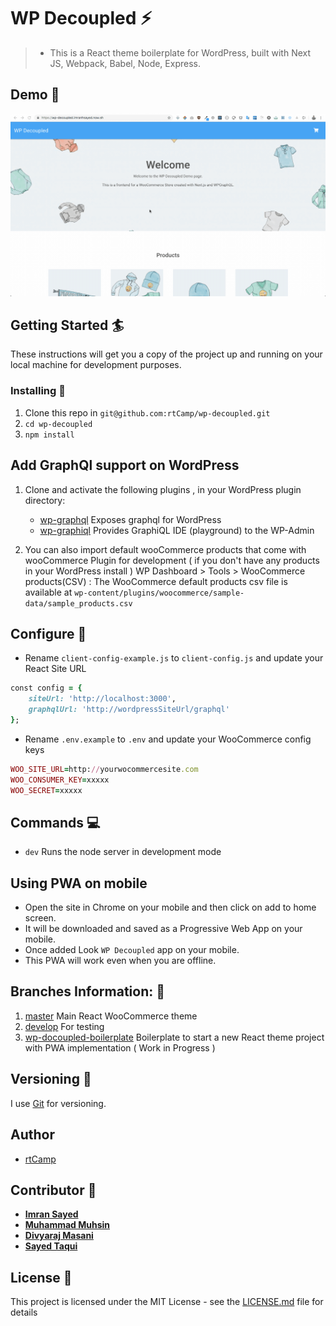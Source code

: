 # WP Decoupled :zap:
> * This is a React theme boilerplate for WordPress, built with Next JS, Webpack, Babel, Node, Express.

## Demo :movie_camera:

![](demo.gif)

## Getting Started :surfer:

These instructions will get you a copy of the project up and running on your local machine for development purposes.


### Installing :wrench:

1. Clone this repo in `git@github.com:rtCamp/wp-decoupled.git`
2. `cd wp-decoupled`
3. `npm install`

## Add GraphQl support on WordPress

1. Clone and activate the following plugins , in your WordPress plugin directory:
	* [wp-graphql](https://github.com/wp-graphql/wp-graphql) Exposes graphql for WordPress
	* [wp-graphiql](https://github.com/wp-graphql/wp-graphiql) Provides GraphiQL IDE (playground) to the WP-Admin
	
2. You can also import default wooCommerce products that come with wooCommerce Plugin for development ( if you don't have any products in your WordPress install )
   WP Dashboard > Tools > WooCommerce products(CSV) : The WooCommerce default products csv file is available at `wp-content/plugins/woocommerce/sample-data/sample_products.csv`   	

## Configure :wrench:

* Rename `client-config-example.js` to `client-config.js` and update your React Site URL

```ruby
const config = {
	siteUrl: 'http://localhost:3000',
	graphqlUrl: 'http://wordpressSiteUrl/graphql'
};
```

* Rename `.env.example` to `.env` and update your WooCommerce config keys

```ruby
WOO_SITE_URL=http://yourwocommercesite.com
WOO_CONSUMER_KEY=xxxxx
WOO_SECRET=xxxxx
```

## Commands :computer:

* `dev` Runs the node server in development mode

## Using PWA on mobile

* Open the site in Chrome on your mobile and then click on add to home screen.
* It will be downloaded and saved as a Progressive Web App on your mobile.
* Once added Look `WP Decoupled` app on your mobile.
* This PWA will work even when you are offline. 

## Branches Information: :seedling:

1. [master](https://github.com/rtCamp/wp-decoupled/tree/master) Main React WooCommerce theme
2. [develop](https://github.com/rtCamp/develop) For testing
2. [wp-docoupled-boilerplate](https://github.com/rtCamp/wp-decoupled/tree/wp-decoupled-boilerplate) Boilerplate to start a new React theme project with PWA implementation ( Work in Progress )

## Versioning :bookmark_tabs:

I use [Git](https://github.com/) for versioning. 

## Author

* [rtCamp](https://rtcamp.com)

## Contributor :bust_in_silhouette:

* **[Imran Sayed](https://github.com/imranhsayed)**
* **[Muhammad Muhsin](https://github.com/m-muhsin)**
* **[Divyaraj Masani](https://github.com/divyarajmasani)**
* **[Sayed Taqui](https://github.com/sayedtaqui)**

## License :page_with_curl:

This project is licensed under the MIT License - see the [LICENSE.md](LICENSE.md) file for details
